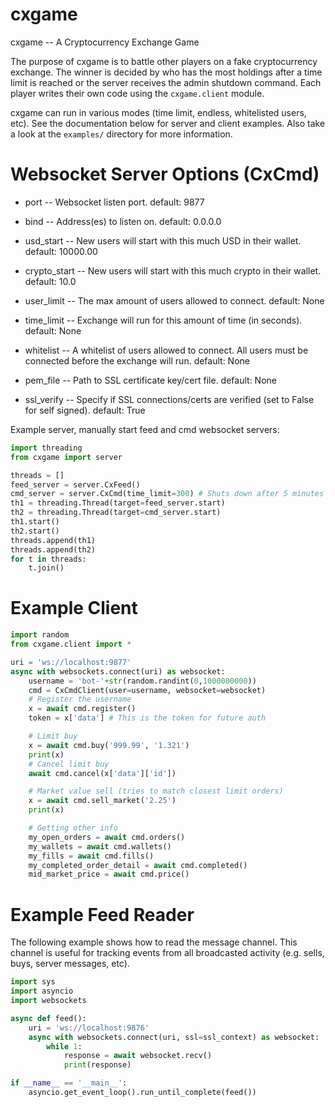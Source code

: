 # cxgame
cxgame -- A Cryptocurrency Exchange Game

The purpose of cxgame is to battle other players on a fake cryptocurrency
exchange. The winner is decided by who has the most holdings after a time limit
is reached or the server receives the admin shutdown command. Each player
writes their own code using the `cxgame.client` module.

cxgame can run in various modes (time limit, endless, whitelisted users, etc).
See the documentation below for server and client examples. Also take a look
at the `examples/` directory for more information.

# Websocket Server Options (CxCmd)

* port -- Websocket listen port.
  default: 9877

* bind -- Address(es) to listen on.
  default: 0.0.0.0

* usd_start -- New users will start with this much USD in their wallet.
  default: 10000.00

* crypto_start -- New users will start with this much crypto in their wallet.
  default: 10.0

* user_limit -- The max amount of users allowed to connect.
  default: None

* time_limit -- Exchange will run for this amount of time (in seconds).
  default: None

* whitelist -- A whitelist of users allowed to connect. All users must be
  connected before the exchange will run.
  default: None

* pem_file -- Path to SSL certificate key/cert file.
  default: None

* ssl_verify -- Specify if SSL connections/certs are verified (set to False for
  self signed).
  default: True

Example server, manually start feed and cmd websocket servers:
```python
import threading
from cxgame import server

threads = []
feed_server = server.CxFeed()
cmd_server = server.CxCmd(time_limit=300) # Shuts down after 5 minutes
th1 = threading.Thread(target=feed_server.start)
th2 = threading.Thread(target=cmd_server.start)
th1.start()
th2.start()
threads.append(th1)
threads.append(th2)
for t in threads:
    t.join()
```


# Example Client
```python
import random
from cxgame.client import *

uri = 'ws://localhost:9877'
async with websockets.connect(uri) as websocket:
    username = 'bot-'+str(random.randint(0,1000000000))
    cmd = CxCmdClient(user=username, websocket=websocket)
    # Register the username
    x = await cmd.register()
    token = x['data'] # This is the token for future auth

    # Limit buy
    x = await cmd.buy('999.99', '1.321')
    print(x)
    # Cancel limit buy
    await cmd.cancel(x['data']['id'])

    # Market value sell (tries to match closest limit orders)
    x = await cmd.sell_market('2.25')
    print(x)

    # Getting other info
    my_open_orders = await cmd.orders()
    my_wallets = await cmd.wallets()
    my_fills = await cmd.fills()
    my_completed_order_detail = await cmd.completed()
    mid_market_price = await cmd.price()
```

# Example Feed Reader

The following example shows how to read the message channel. This channel is
useful for tracking events from all broadcasted activity (e.g. sells, buys,
server messages, etc).

```python
import sys
import asyncio
import websockets

async def feed():
    uri = 'ws://localhost:9876'
    async with websockets.connect(uri, ssl=ssl_context) as websocket:
        while 1:
            response = await websocket.recv()
            print(response)

if __name__ == '__main__':
    asyncio.get_event_loop().run_until_complete(feed())
```
